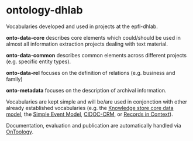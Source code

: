 # ontology-dhlab
Vocabularies developed and used in projects at the epfl-dhlab.

**onto-data-core** describes core elements which could/should be used in almost all information extraction projects dealing with text material.

**onto-data-common** describes common elements across different projects (e.g. specific entity types).

**onto-data-rel** focuses on the definition of relations (e.g. business and family)

**onto-metadata** focuses on the description of archival information.

Vocabularies are kept simple and will be/are used in conjonction with other already established vocabularies (e.g. the [Knowledge store core data model](https://knowledgestore.fbk.eu/ontologies/knowledgestore.html#Entity), the [Simple Event Model](http://semanticweb.cs.vu.nl/2009/11/sem/), [CIDOC-CRM](http://www.cidoc-crm.org/html/5.0.4/cidoc-crm.html), or [Records in Context](http://www.ica.org/en/egad-ric-conceptual-model)). 

Documentation, evaluation and publication are automatically handled via [OnToology](http://ontoology.linkeddata.es/about).
